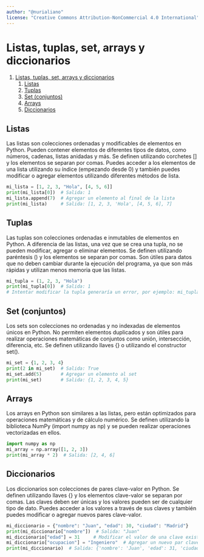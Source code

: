 ```yaml
---
author: "@nurialiano"
license: "Creative Commons Attribution-NonCommercial 4.0 International"
---
```


# Listas, tuplas, set, arrays y diccionarios

1. [Listas, tuplas, set, arrays y diccionarios](#listas-tuplas-set-arrays-y-diccionarios)
   1. [Listas](#listas)
   2. [Tuplas](#tuplas)
   3. [Set (conjuntos)](#set-conjuntos)
   4. [Arrays](#arrays)
   5. [Diccionarios](#diccionarios)

## Listas

Las listas son colecciones ordenadas y modificables de elementos en Python. Pueden contener elementos de diferentes tipos de datos, como números, cadenas, listas anidadas y más. Se definen utilizando corchetes [] y los elementos se separan por comas. Puedes acceder a los elementos de una lista utilizando su índice (empezando desde 0) y también puedes modificar o agregar elementos utilizando diferentes métodos de lista.

~~~py
mi_lista = [1, 2, 3, "Hola", [4, 5, 6]]
print(mi_lista[0])  # Salida: 1
mi_lista.append(7)  # Agregar un elemento al final de la lista
print(mi_lista)     # Salida: [1, 2, 3, 'Hola', [4, 5, 6], 7]
~~~

## Tuplas

Las tuplas son colecciones ordenadas e inmutables de elementos en Python. A diferencia de las listas, una vez que se crea una tupla, no se pueden modificar, agregar o eliminar elementos. Se definen utilizando paréntesis () y los elementos se separan por comas. Son útiles para datos que no deben cambiar durante la ejecución del programa, ya que son más rápidas y utilizan menos memoria que las listas.

~~~py
mi_tupla = (1, 2, 3, "Hola")
print(mi_tupla[0])  # Salida: 1
# Intentar modificar la tupla generaría un error, por ejemplo: mi_tupla[0] = 10
~~~

## Set (conjuntos)

Los sets son colecciones no ordenadas y no indexadas de elementos únicos en Python. No permiten elementos duplicados y son útiles para realizar operaciones matemáticas de conjuntos como unión, intersección, diferencia, etc. Se definen utilizando llaves {} o utilizando el constructor set().

~~~py
mi_set = {1, 2, 3, 4}
print(2 in mi_set)  # Salida: True
mi_set.add(5)       # Agregar un elemento al set
print(mi_set)       # Salida: {1, 2, 3, 4, 5}
~~~

## Arrays

Los arrays en Python son similares a las listas, pero están optimizados para operaciones matemáticas y de cálculo numérico. Se definen utilizando la biblioteca NumPy (import numpy as np) y se pueden realizar operaciones vectorizadas en ellos.

~~~py
import numpy as np
mi_array = np.array([1, 2, 3])
print(mi_array * 2)  # Salida: [2, 4, 6]
~~~

## Diccionarios

Los diccionarios son colecciones de pares clave-valor en Python. Se definen utilizando llaves {} y los elementos clave-valor se separan por comas. Las claves deben ser únicas y los valores pueden ser de cualquier tipo de dato. Puedes acceder a los valores a través de sus claves y también puedes modificar o agregar nuevos pares clave-valor.

~~~py
mi_diccionario = {"nombre": "Juan", "edad": 30, "ciudad": "Madrid"}
print(mi_diccionario["nombre"])  # Salida: "Juan"
mi_diccionario["edad"] = 31     # Modificar el valor de una clave existente
mi_diccionario["ocupacion"] = "Ingeniero"  # Agregar un nuevo par clave-valor
print(mi_diccionario)  # Salida: {'nombre': 'Juan', 'edad': 31, 'ciudad': 'Madrid', 'ocupacion': 'Ingeniero'}
~~~
